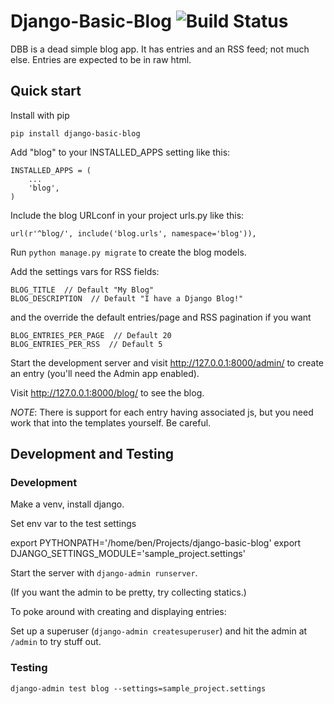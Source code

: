 




# Django-Basic-Blog ![Build Status](https://circleci.com/gh/bwarren2/django-basic-blog.png?circle-token=695d40953b8186ef34f929442d314cf893d4f187&style=shield)

DBB is a dead simple blog app.  It has entries and an RSS feed; not much else.  Entries are expected to be in raw html.

## Quick start

Install with pip

    pip install django-basic-blog

Add "blog" to your INSTALLED_APPS setting like this:

    INSTALLED_APPS = (
        ...
        'blog',
    )

Include the blog URLconf in your project urls.py like this:

    url(r'^blog/', include('blog.urls', namespace='blog')),

Run `python manage.py migrate` to create the blog models.

Add the settings vars for RSS fields:

    BLOG_TITLE  // Default "My Blog"
    BLOG_DESCRIPTION  // Default "I have a Django Blog!"

and the override the default entries/page and RSS pagination if you want

    BLOG_ENTRIES_PER_PAGE  // Default 20
    BLOG_ENTRIES_PER_RSS  // Default 5

Start the development server and visit http://127.0.0.1:8000/admin/
   to create an entry (you'll need the Admin app enabled).

Visit http://127.0.0.1:8000/blog/ to see the blog.

*NOTE*:  There is support for each entry having associated js, but you need work that into the templates yourself.  Be careful.

## Development and Testing


### Development

Make a venv, install django.

Set env var to the test settings

export PYTHONPATH='/home/ben/Projects/django-basic-blog'
export DJANGO_SETTINGS_MODULE='sample_project.settings'

Start the server with `django-admin runserver`.

(If you want the admin to be pretty, try collecting statics.)

To poke around with creating and displaying entries:

Set up a superuser (`django-admin createsuperuser`) and hit the admin at `/admin` to try stuff out.

### Testing

`django-admin test blog --settings=sample_project.settings`
